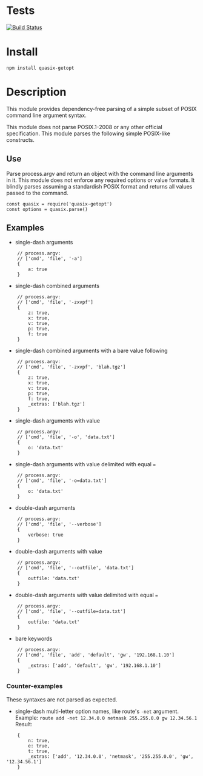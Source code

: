 # Tests
[![Build Status](https://travis-ci.org/erinspice/quasix-getopt.svg?branch=master)](https://travis-ci.org/erinspice/quasix-getopt)

# Install
    npm install quasix-getopt

# Description
This module provides dependency-free parsing of a simple subset of POSIX
command line argument syntax.

This module does not parse POSIX.1-2008 or any other official
specification. This module parses the following simple POSIX-like
constructs.

## Use
Parse process.argv and return an object with the command line
arguments in it. This module does not enforce any required options
or value formats. It blindly parses assuming a standardish POSIX format
and returns all values passed to the command.

    const quasix = require('quasix-getopt')
    const options = quasix.parse()

## Examples
* single-dash arguments

```
    // process.argv:
    // ['cmd', 'file', '-a']
    {
        a: true
    }
```

* single-dash combined arguments

```
    // process.argv:
    // ['cmd', 'file', '-zxvpf']
    {
        z: true,
        x: true,
        v: true,
        p: true,
        f: true
    }
```

* single-dash combined arguments with a bare value following

```
    // process.argv:
    // ['cmd', 'file', '-zxvpf', 'blah.tgz']
    {
        z: true,
        x: true,
        v: true,
        p: true,
        f: true,
        _extras: ['blah.tgz']
    }
```

* single-dash arguments with value

```
    // process.argv:
    // ['cmd', 'file', '-o', 'data.txt']
    {
        o: 'data.txt'
    }
```

* single-dash arguments with value delimited with equal `=`

```
    // process.argv:
    // ['cmd', 'file', '-o=data.txt']
    {
        o: 'data.txt'
    }
```

* double-dash arguments

```
    // process.argv:
    // ['cmd', 'file', '--verbose']
    {
        verbose: true
    }
```

* double-dash arguments with value

```
    // process.argv:
    // ['cmd', 'file', '--outfile', 'data.txt']
    {
        outfile: 'data.txt'
    }
```

* double-dash arguments with value delimited with equal `=`

```
    // process.argv:
    // ['cmd', 'file', '--outfile=data.txt']
    {
        outfile: 'data.txt'
    }
```

* bare keywords

```
    // process.argv:
    // ['cmd', 'file', 'add', 'default', 'gw', '192.168.1.10']
    {
        _extras: ['add', 'default', 'gw', '192.168.1.10']
    }
```

### Counter-examples

These syntaxes are not parsed as expected.

* single-dash multi-letter option names, like route's `-net` argument. Example: `route add -net 12.34.0.0 netmask 255.255.0.0 gw 12.34.56.1` Result:

```
    {
        n: true,
        e: true,
        t: true,
        _extras: ['add', '12.34.0.0', 'netmask', '255.255.0.0', 'gw', '12.34.56.1']
    }
```
